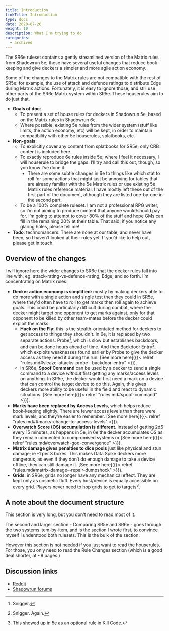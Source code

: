 ```yaml
---
title: Introduction
linkTitle: Introduction
type: docs
date: 2020-07-26
weight: 10
description: What I'm trying to do
categories:
  - archived
---
```

The SR6e ruleset contains a gently streamlined version of the Matrix rules from Shadowrun 5e; these have several useful changes that reduce book-keeping and give deckers a simpler and more agile action economy. 

Some of the changes to the Matrix rules are not compatible with the rest of SR5e: for example, the use of attack and defence ratings to distribute Edge during Matrix actions. Fortunately, it is easy to ignore those, and still use other parts of the SR6e Matrix system within SR5e. These houserules aim to do just that.

*   **Goals of doc**:
    *   To present a set of house rules for deckers in Shadowrun 5e, based on the Matrix rules in Shadowrun 6e. 
    *   Where possible, existing 5e rules from the wider system (stuff like limits, the action economy, etc) will be kept, in order to maintain compatibility with other 5e houserules, splatbooks, etc. 
*   **Non-goals**:
    *   To explicitly cover any content from splatbooks for SR5e; only CRB content is included here.
    *   To exactly reproduce 6e rules inside 5e; where I feel it necessary, I will houserule to bridge the gaps. I’ll try and call this out, though, so you know I’ve done it. 
        *   There are some subtle changes in 6e to things like which stat to roll for some actions that might just be annoying for tables that are already familiar with the 5e Matrix rules or use existing 5e Matrix rules reference material. I have mostly left these out of the first part of the document, although they are listed one-by-one in the second part.
    *   To be a 100% complete ruleset. I am not a professional RPG writer, so I’m not aiming to produce content that anyone would/should pay for. I’m going to attempt to cover 80% of the stuff and hope GMs can fill in the remaining 20% at their table. That said, if you notice any glaring holes, please tell me!
*   **Todo**: technomancers. There are none at our table, and never have been, so I haven’t looked at their rules yet. If you’d like to help out, please get in touch.

## Overview of the changes

I will ignore here the wider changes to SR6e that the decker rules fall into line with, eg. attack-rating-vs-defence-rating, Edge, and so forth. I’m concentrating on Matrix rules.

*   **Decker action economy is simplified:** mostly by making deckers able to do more with a single action and single test then they could in SR5e, where they'd often have to roll to get marks then roll again to achieve goals. This could be particularly difficult during combat, where the decker might target one opponent to get marks against, only for that opponent to be killed by other team-mates before the decker could exploit the marks. 
    *   **Hack on the Fly:** this is the stealth-orientated method for deckers to get access to things they shouldn't. In 6e, it is replaced by two separate actions: Probe[^2], which is slow but establishes backdoors, and can be done hours ahead of time. And then Backdoor Entry[^3], which exploits weaknesses found earlier by Probe to give the decker access as they need it during the run. [See more here]({{< relref "rules.md#sleaze-attacks-probe--backdoor-entry" >}}).
	*   In SR6e, **Spoof Command** can be used by a decker to send a single command to a device _without_ first getting any marks/access levels on anything. In SR5e, the decker would first need a mark on a device that can control the target device to do this. Again, this gives deckers more ability to be useful in the field and react to dynamic situations. [See more here]({{< relref "rules.md#spoof-command" >}}).
*   **Marks have been replaced by Access Levels**, which helps reduce book-keeping slightly. There are fewer access levels than there were mark levels, and they’re easier to remember. [See more here]({{< relref "rules.md##marks-change-to-access-levels" >}}).
*   **Overwatch Score (OS) accumulation is different**. Instead of getting 2d6 every 15 minutes, as happens in 5e, in 6e the decker accumulates OS as they remain connected to compromised systems or [See more here]({{< relref "rules.md#overwatch-god-convergence" >}}).
*   **Matrix damage gives penalties to dice pools** just like physical and stun damage; ie -1 per 3 boxes. This makes Data Spike deckers more dangerous, as even if they don’t do enough damage to take a device offline, they can still damage it. [See more here]({{< relref "rules.md#matrix-damage--repair-dumpshock" >}}).
*   **Grids**: in SR6e, grids no longer have any mechanical effect. They are kept only as cosmetic fluff. Every host/device is equally accessible on every grid. Players never need to hop grids to get to targets[^4].



## A note about the document structure

This section is very long, but you don't need to read most of it. 

The second and larger section - Comparing SR5e and SR6e - goes through the two systems item-by-item, and is the section I wrote first, to convince myself I understood both rulesets. This is the bulk of the section.

However this section is not needed if you just want to read the houserules. For those, you only need to read the Rule Changes section (which is a good deal shorter, at ~8 pages.)

## Discussion links

* [Reddit](https://www.reddit.com/r/Shadowrun/comments/explj3/houserules_to_use_sr6es_matrix_system_in_sr5e/)
* [Shadowrun forums](https://forums.shadowruntabletop.com/index.php?topic=30918)


[^2]: Snigger.

[^3]: Snigger. Again.

[^4]: This showed up in 5e as an optional rule in Kill Code.

